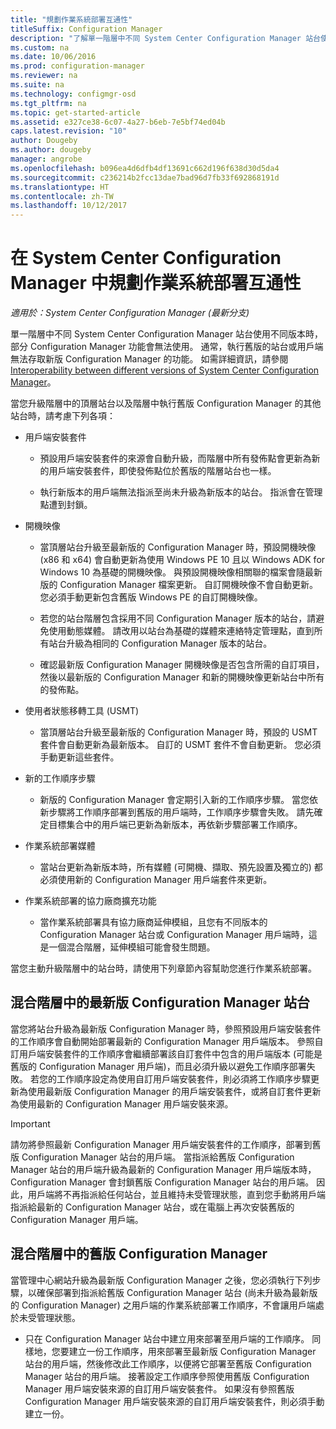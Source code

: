 ```yaml
---
title: "規劃作業系統部署互通性"
titleSuffix: Configuration Manager
description: "了解單一階層中不同 System Center Configuration Manager 站台使用不同版本時的互通性問題。"
ms.custom: na
ms.date: 10/06/2016
ms.prod: configuration-manager
ms.reviewer: na
ms.suite: na
ms.technology: configmgr-osd
ms.tgt_pltfrm: na
ms.topic: get-started-article
ms.assetid: e327ce38-6c07-4a27-b6eb-7e5bf74ed04b
caps.latest.revision: "10"
author: Dougeby
ms.author: dougeby
manager: angrobe
ms.openlocfilehash: b096ea4d6dfb4df13691c662d196f638d30d5da4
ms.sourcegitcommit: c236214b2fcc13dae7bad96d7fb33f692868191d
ms.translationtype: HT
ms.contentlocale: zh-TW
ms.lasthandoff: 10/12/2017
---
```

# <a name="planning-for-operating-system-deployment-interoperability-in-system-center-configuration-manager"></a>在 System Center Configuration Manager 中規劃作業系統部署互通性

*適用於：System Center Configuration Manager (最新分支)*

單一階層中不同 System Center Configuration Manager 站台使用不同版本時，部分 Configuration Manager 功能會無法使用。 通常，執行舊版的站台或用戶端無法存取新版 Configuration Manager 的功能。 如需詳細資訊，請參閱 [Interoperability between different versions of System Center Configuration Manager](../../core/plan-design/hierarchy/interoperability-between-different-versions.md)。  

 當您升級階層中的頂層站台以及階層中執行舊版 Configuration Manager 的其他站台時，請考慮下列各項：  

-   用戶端安裝套件  

    -   預設用戶端安裝套件的來源會自動升級，而階層中所有發佈點會更新為新的用戶端安裝套件，即使發佈點位於舊版的階層站台也一樣。  

    -   執行新版本的用戶端無法指派至尚未升級為新版本的站台。 指派會在管理點遭到封鎖。  

-   開機映像  

    -   當頂層站台升級至最新版的 Configuration Manager 時，預設開機映像 (x86 和 x64) 會自動更新為使用 Windows PE 10 且以 Windows ADK for Windows 10 為基礎的開機映像。 與預設開機映像相關聯的檔案會隨最新版的 Configuration Manager 檔案更新。 自訂開機映像不會自動更新。 您必須手動更新包含舊版 Windows PE 的自訂開機映像。  

    -   若您的站台階層包含採用不同 Configuration Manager 版本的站台，請避免使用動態媒體。 請改用以站台為基礎的媒體來連絡特定管理點，直到所有站台升級為相同的 Configuration Manager 版本的站台。  

    -   確認最新版 Configuration Manager 開機映像是否包含所需的自訂項目，然後以最新版的 Configuration Manager 和新的開機映像更新站台中所有的發佈點。  

-   使用者狀態移轉工具 (USMT)  

    -   當頂層站台升級至最新版的 Configuration Manager 時，預設的 USMT 套件會自動更新為最新版本。 自訂的 USMT 套件不會自動更新。 您必須手動更新這些套件。  

-   新的工作順序步驟  

    -   新版的 Configuration Manager 會定期引入新的工作順序步驟。 當您依新步驟將工作順序部署到舊版的用戶端時，工作順序步驟會失敗。 請先確定目標集合中的用戶端已更新為新版本，再依新步驟部署工作順序。  

-   作業系統部署媒體  

    -   當站台更新為新版本時，所有媒體 (可開機、擷取、預先設置及獨立的) 都必須使用新的 Configuration Manager 用戶端套件來更新。  

-   作業系統部署的協力廠商擴充功能  

    -   當作業系統部署具有協力廠商延伸模組，且您有不同版本的 Configuration Manager 站台或 Configuration Manager 用戶端時，這是一個混合階層，延伸模組可能會發生問題。  

 當您主動升級階層中的站台時，請使用下列章節內容幫助您進行作業系統部署。  

## <a name="latest-version-of-configuration-manager-sites-in-a-mixed-hierarchy"></a>混合階層中的最新版 Configuration Manager 站台  
 當您將站台升級為最新版 Configuration Manager 時，參照預設用戶端安裝套件的工作順序會自動開始部署最新的 Configuration Manager 用戶端版本。 參照自訂用戶端安裝套件的工作順序會繼續部署該自訂套件中包含的用戶端版本 (可能是舊版的 Configuration Manager 用戶端)，而且必須升級以避免工作順序部署失敗。 若您的工作順序設定為使用自訂用戶端安裝套件，則必須將工作順序步驟更新為使用最新版 Configuration Manager 的用戶端安裝套件，或將自訂套件更新為使用最新的 Configuration Manager 用戶端安裝來源。  

> [!IMPORTANT]  
>  請勿將參照最新 Configuration Manager 用戶端安裝套件的工作順序，部署到舊版 Configuration Manager 站台的用戶端。 當指派給舊版 Configuration Manager 站台的用戶端升級為最新的 Configuration Manager 用戶端版本時，Configuration Manager 會封鎖舊版 Configuration Manager 站台的用戶端。 因此，用戶端將不再指派給任何站台，並且維持未受管理狀態，直到您手動將用戶端指派給最新的 Configuration Manager 站台，或在電腦上再次安裝舊版的 Configuration Manager 用戶端。  

## <a name="older-versions-of-configuration-manager-in-a-mixed-hierarchy"></a>混合階層中的舊版 Configuration Manager  
 當管理中心網站升級為最新版 Configuration Manager 之後，您必須執行下列步驟，以確保部署到指派給舊版 Configuration Manager 站台 (尚未升級為最新版的 Configuration Manager) 之用戶端的作業系統部署工作順序，不會讓用戶端處於未受管理狀態。  

-   只在 Configuration Manager 站台中建立用來部署至用戶端的工作順序。 同樣地，您要建立一份工作順序，用來部署至最新版 Configuration Manager 站台的用戶端，然後修改此工作順序，以便將它部署至舊版 Configuration Manager 站台的用戶端。 接著設定工作順序參照使用舊版 Configuration Manager 用戶端安裝來源的自訂用戶端安裝套件。 如果沒有參照舊版 Configuration Manager 用戶端安裝來源的自訂用戶端安裝套件，則必須手動建立一份。  
